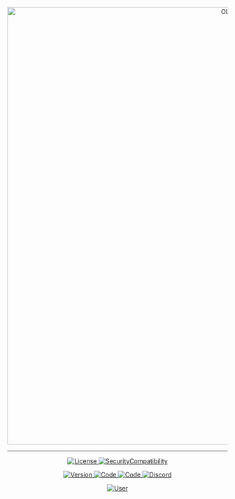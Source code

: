 <center>
	<p>
		<img src= "https://i.imgur.com/lgU7FWt.png" alt="OLED" width="999"/>
	</p>
</center>

---

<p align="center">
<a href="https://github.com/SKAREZ/oled-gui/blob/main/LICENSE">
<img alt="License" src="https://img.shields.io/badge/📜 LICENSE-0D1117?style=for-the-badge">
</a>
<a href="https://github.com/SKAREZ/oled-gui/issues">
<img alt="SecurityCompatibility" src="https://img.shields.io/badge/⚠️ ISSUES-0D1117?style=for-the-badge">
</a>
</p>

<p align="center">
<a href="https://github.com/SKAREZ/oled-gui/releases">
<img alt="Version" src="https://img.shields.io/badge/v1.0.2-2C3237?style=for-the-badge&logo=github&logoColor=FFFFFF">
</a>
<a href="https://modrinth.com/resourcepack/oled-gui/">
<img alt="Code" src="https://img.shields.io/badge/MODRINTH-16181C?style=for-the-badge&logo=Modrinth&logoColor=1DB96A">
</a>
<a href="https://curseforge.com/minecraft/texture-packs/oled-gui/">
<img alt="Code" src="https://img.shields.io/badge/CURSEFORGE-0D0D0D?style=for-the-badge&logo=CURSEFORGE&logoColor=F16436">
</a>
<a href="https://discord.gg/jRaEsgNys3">
<img alt="Discord" src="https://img.shields.io/badge/DISCORD-304090?style=for-the-badge&logo=Discord&logoColor=FFFFFF">
</a>
<p align="center">
<a href="https://twitter.com/SKAREZ_Z">
<img alt="User" src="https://img.shields.io/badge/MADE WITH ❤ BY SKAREZ-FF5050?style=for-the-badge">
</a>
</p>
